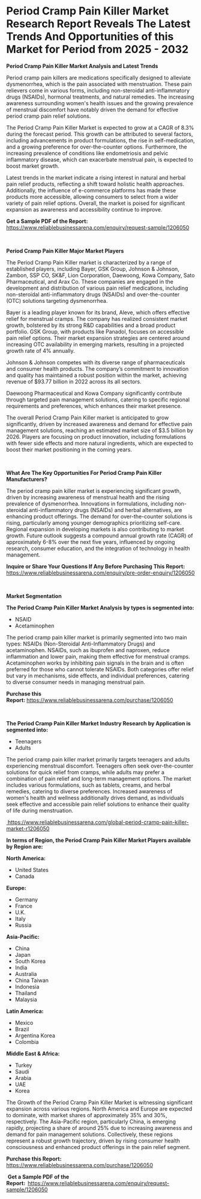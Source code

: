 <p><h1>Period Cramp Pain Killer Market Research Report Reveals The Latest Trends And Opportunities of this Market for Period from 2025 - 2032</h1></p><p><strong>Period Cramp Pain Killer Market Analysis and Latest Trends</strong></p>
<p><p>Period cramp pain killers are medications specifically designed to alleviate dysmenorrhea, which is the pain associated with menstruation. These pain relievers come in various forms, including non-steroidal anti-inflammatory drugs (NSAIDs), hormonal treatments, and natural remedies. The increasing awareness surrounding women's health issues and the growing prevalence of menstrual discomfort have notably driven the demand for effective period cramp pain relief solutions.</p><p>The Period Cramp Pain Killer Market is expected to grow at a CAGR of 8.3% during the forecast period. This growth can be attributed to several factors, including advancements in product formulations, the rise in self-medication, and a growing preference for over-the-counter options. Furthermore, the increasing prevalence of conditions like endometriosis and pelvic inflammatory disease, which can exacerbate menstrual pain, is expected to boost market growth.</p><p>Latest trends in the market indicate a rising interest in natural and herbal pain relief products, reflecting a shift toward holistic health approaches. Additionally, the influence of e-commerce platforms has made these products more accessible, allowing consumers to select from a wider variety of pain relief options. Overall, the market is poised for significant expansion as awareness and accessibility continue to improve.</p></p>
<p><strong>Get a Sample PDF of the Report:&nbsp;</strong> <a href="https://www.reliablebusinessarena.com/enquiry/request-sample/1206050?utm_campaign=3568&utm_medium=2&utm_source=Github&utm_content=ia&utm_term=19042025&utm_id=period-cramp-pain-killer">https://www.reliablebusinessarena.com/enquiry/request-sample/1206050</a></p>
<p>&nbsp;</p>
<p><strong>Period Cramp Pain Killer Major Market Players</strong></p>
<p><p>The Period Cramp Pain Killer market is characterized by a range of established players, including Bayer, GSK Group, Johnson & Johnson, Zambon, SSP CO, SK&F, Lion Corporation, Daewoong, Kowa Company, Sato Pharmaceutical, and Arax Co. These companies are engaged in the development and distribution of various pain relief medications, including non-steroidal anti-inflammatory drugs (NSAIDs) and over-the-counter (OTC) solutions targeting dysmenorrhea.</p><p>Bayer is a leading player known for its brand, Aleve, which offers effective relief for menstrual cramps. The company has realized consistent market growth, bolstered by its strong R&D capabilities and a broad product portfolio. GSK Group, with products like Panadol, focuses on accessible pain relief options. Their market expansion strategies are centered around increasing OTC availability in emerging markets, resulting in a projected growth rate of 4% annually.</p><p>Johnson & Johnson competes with its diverse range of pharmaceuticals and consumer health products. The company’s commitment to innovation and quality has maintained a robust position within the market, achieving revenue of $93.77 billion in 2022 across its all sectors.</p><p>Daewoong Pharmaceutical and Kowa Company significantly contribute through targeted pain management solutions, catering to specific regional requirements and preferences, which enhances their market presence.</p><p>The overall Period Cramp Pain Killer market is anticipated to grow significantly, driven by increased awareness and demand for effective pain management solutions, reaching an estimated market size of $3.5 billion by 2026. Players are focusing on product innovation, including formulations with fewer side effects and more natural ingredients, which are expected to boost their market positioning in the coming years.</p></p>
<p>&nbsp;</p>
<p><strong>What Are The Key Opportunities For Period Cramp Pain Killer Manufacturers?</strong></p>
<p><p>The period cramp pain killer market is experiencing significant growth, driven by increasing awareness of menstrual health and the rising prevalence of dysmenorrhea. Innovations in formulations, including non-steroidal anti-inflammatory drugs (NSAIDs) and herbal alternatives, are enhancing product offerings. The demand for over-the-counter solutions is rising, particularly among younger demographics prioritizing self-care. Regional expansion in developing markets is also contributing to market growth. Future outlook suggests a compound annual growth rate (CAGR) of approximately 6-8% over the next five years, influenced by ongoing research, consumer education, and the integration of technology in health management.</p></p>
<p><strong>Inquire or Share Your Questions If Any Before Purchasing This Report:</strong> <a href="https://www.reliablebusinessarena.com/enquiry/pre-order-enquiry/1206050?utm_campaign=3568&utm_medium=2&utm_source=Github&utm_content=ia&utm_term=19042025&utm_id=period-cramp-pain-killer">https://www.reliablebusinessarena.com/enquiry/pre-order-enquiry/1206050</a></p>
<p>&nbsp;</p>
<p><strong>Market Segmentation</strong></p>
<p><strong>The Period Cramp Pain Killer Market Analysis by types is segmented into:</strong></p>
<p><ul><li>NSAID</li><li>Acetaminophen</li></ul></p>
<p><p>The period cramp pain killer market is primarily segmented into two main types: NSAIDs (Non-Steroidal Anti-Inflammatory Drugs) and acetaminophen. NSAIDs, such as ibuprofen and naproxen, reduce inflammation and lower pain, making them effective for menstrual cramps. Acetaminophen works by inhibiting pain signals in the brain and is often preferred for those who cannot tolerate NSAIDs. Both categories offer relief but vary in mechanisms, side effects, and individual preferences, catering to diverse consumer needs in managing menstrual pain.</p></p>
<p><strong>Purchase this Report:&nbsp;</strong><a href="https://www.reliablebusinessarena.com/purchase/1206050?utm_campaign=3568&utm_medium=2&utm_source=Github&utm_content=ia&utm_term=19042025&utm_id=period-cramp-pain-killer">https://www.reliablebusinessarena.com/purchase/1206050</a></p>
<p>&nbsp;</p>
<p><strong>The Period Cramp Pain Killer Market Industry Research by Application is segmented into:</strong></p>
<p><ul><li>Teenagers</li><li>Adults</li></ul></p>
<p><p>The period cramp pain killer market primarily targets teenagers and adults experiencing menstrual discomfort. Teenagers often seek over-the-counter solutions for quick relief from cramps, while adults may prefer a combination of pain relief and long-term management options. The market includes various formulations, such as tablets, creams, and herbal remedies, catering to diverse preferences. Increased awareness of women's health and wellness additionally drives demand, as individuals seek effective and accessible pain relief solutions to enhance their quality of life during menstruation.</p></p>
<p><a href="https://www.reliablebusinessarena.com/global-period-cramp-pain-killer-market-r1206050?utm_campaign=3568&utm_medium=2&utm_source=Github&utm_content=ia&utm_term=19042025&utm_id=period-cramp-pain-killer">&nbsp;https://www.reliablebusinessarena.com/global-period-cramp-pain-killer-market-r1206050</a></p>
<p><strong>In terms of Region, the Period Cramp Pain Killer Market Players available by Region are:</strong></p>
<p>
    <p> <strong> North America: </strong>
        <ul>
            <li>United States</li>
            <li>Canada</li>
        </ul>
        </p> 
    <p> <strong> Europe: </strong>
        <ul>
            <li>Germany</li>
            <li>France</li>
            <li>U.K.</li>
            <li>Italy</li>
            <li>Russia</li>
        </ul>
        </p> 
    <p> <strong> Asia-Pacific: </strong>
        <ul>
            <li>China</li>
            <li>Japan</li>
            <li>South Korea</li>
            <li>India</li>
            <li>Australia</li>
            <li>China Taiwan</li>
            <li>Indonesia</li>
            <li>Thailand</li>
            <li>Malaysia</li>
        </ul>
        </p> 
    <p> <strong> Latin America: </strong>
        <ul>
            <li>Mexico</li>
            <li>Brazil</li>
            <li>Argentina Korea</li>
            <li>Colombia</li>
        </ul>
        </p> 
    <p> <strong> Middle East & Africa: </strong>
        <ul>
            <li>Turkey</li>
            <li>Saudi</li>
            <li>Arabia</li>
            <li>UAE</li>
            <li>Korea</li>
        </ul>
    </p>
    </p>
<p><p>The Growth of the Period Cramp Pain Killer Market is witnessing significant expansion across various regions. North America and Europe are expected to dominate, with market shares of approximately 35% and 30%, respectively. The Asia-Pacific region, particularly China, is emerging rapidly, projecting a share of around 25% due to increasing awareness and demand for pain management solutions. Collectively, these regions represent a robust growth trajectory, driven by rising consumer health consciousness and enhanced product offerings in the pain relief segment.</p></p>
<p><strong>Purchase this Report: </strong><a href="https://www.reliablebusinessarena.com/purchase/1206050?utm_campaign=3568&utm_medium=2&utm_source=Github&utm_content=ia&utm_term=19042025&utm_id=period-cramp-pain-killer">https://www.reliablebusinessarena.com/purchase/1206050</a></p>
<p>&nbsp;<strong>Get a Sample PDF of the Report:&nbsp;&nbsp;</strong><a href="https://www.reliablebusinessarena.com/enquiry/request-sample/1206050?utm_campaign=3568&utm_medium=2&utm_source=Github&utm_content=ia&utm_term=19042025&utm_id=period-cramp-pain-killer">https://www.reliablebusinessarena.com/enquiry/request-sample/1206050</a></p>
<p><strong></strong></p>
<p><p></p><p></p><p></p></p>